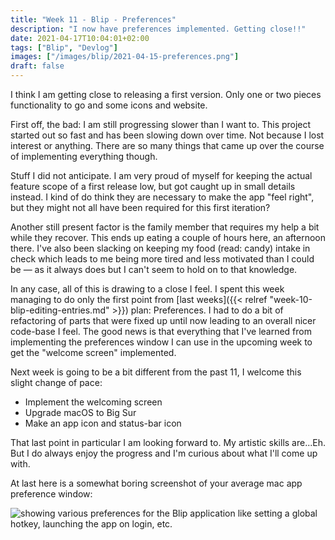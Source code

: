 ```yaml
---
title: "Week 11 - Blip - Preferences"
description: "I now have preferences implemented. Getting close!!"
date: 2021-04-17T10:04:01+02:00
tags: ["Blip", "Devlog"]
images: ["/images/blip/2021-04-15-preferences.png"]
draft: false
---
```


I think I am getting close to releasing a first version. Only one or two pieces functionality to go and some icons and website.<!--more-->

First off, the bad: I am still progressing slower than I want to. This project started out so fast and has been slowing down over time. Not because I lost interest or anything. There are so many things that came up over the course of implementing everything though.

Stuff I did not anticipate. I am very proud of myself for keeping the actual feature scope of a first release low, but got caught up in small details instead. I kind of do think they are necessary to make the app "feel right", but they might not all have been required for this first iteration?

Another still present factor is the family member that requires my help a bit while they recover. This ends up eating a couple of hours here, an afternoon there. I've also been slacking on keeping my food (read: candy) intake in check which leads to me being more tired and less motivated than I could be — as it always does but I can't seem to hold on to that knowledge.

In any case, all of this is drawing to a close I feel. I spent this week managing to do only the first point from [last weeks]({{< relref "week-10-blip-editing-entries.md" >}}) plan: Preferences. I had to do a bit of refactoring of parts that were fixed up until now leading to an overall nicer code-base I feel. The good news is that everything that I've learned from implementing the preferences window I can use in the upcoming week to get the "welcome screen" implemented.

Next week is going to be a bit different from the past 11, I welcome this slight change of pace:

- Implement the welcoming screen
- Upgrade macOS to Big Sur
- Make an app icon and status-bar icon

That last point in particular I am looking forward to. My artistic skills are...Eh. But I do always enjoy the progress and I'm curious about what I'll come up with.

At last here is a somewhat boring screenshot of your average mac app preference window:


![showing various preferences for the Blip application like setting a global hotkey, launching the app on login, etc.](/images/blip/2021-04-15-preferences.png)
